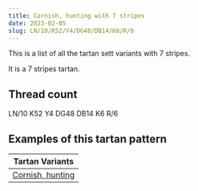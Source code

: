 ```yaml
---
title: Cornish, hunting with 7 stripes
date: 2023-02-05
slug: LN/10/K52/Y4/DG48/DB14/K6/R/6
---
```

This is a list of all the tartan sett variants with 7 stripes.

It is a 7 stripes tartan.


## Thread count
LN/10 K52 Y4 DG48 DB14 K6 R/6

## Examples of this tartan pattern

| Tartan Variants |
|---------------|
| [Cornish, hunting](/variants/ln/10/k52/y4/dg48/db14/k6/r/6-db000030-dg003000-k000000-lne0e0e0-rc00000-yf0c000)||
